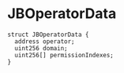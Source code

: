 # JBOperatorData

```text
struct JBOperatorData {
  address operator;
  uint256 domain;
  uint256[] permissionIndexes;
}
```

